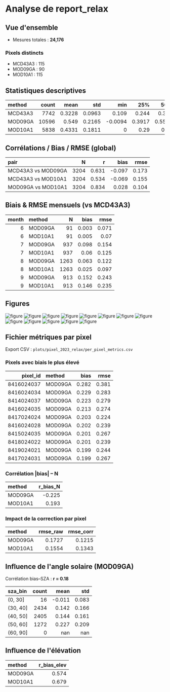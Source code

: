 # Analyse de report_relax

## Vue d'ensemble
- Mesures totales : **24,176**

### Pixels distincts
- MCD43A3 : 115
- MOD09GA : 90
- MOD10A1 : 115

## Statistiques descriptives
| method   |   count |   mean |    std |     min |    25% |    50% |    75% |    max |
|:---------|--------:|-------:|-------:|--------:|-------:|-------:|-------:|-------:|
| MCD43A3  |    7742 | 0.3228 | 0.0963 |  0.109  | 0.244  | 0.325  | 0.39   | 0.845  |
| MOD09GA  |   10596 | 0.549  | 0.2165 | -0.0094 | 0.3917 | 0.5559 | 0.7008 | 1.6324 |
| MOD10A1  |    5838 | 0.4331 | 0.1811 |  0      | 0.29   | 0.44   | 0.58   | 1      |

## Corrélations / Bias / RMSE (global)
| pair               |    N |     r |   bias |   rmse |
|:-------------------|-----:|------:|-------:|-------:|
| MCD43A3 vs MOD09GA | 3204 | 0.631 | -0.097 |  0.173 |
| MCD43A3 vs MOD10A1 | 3204 | 0.534 | -0.069 |  0.155 |
| MOD09GA vs MOD10A1 | 3204 | 0.834 |  0.028 |  0.104 |

## Biais & RMSE mensuels (vs MCD43A3)
|   month | method   |    N |   bias |   rmse |
|--------:|:---------|-----:|-------:|-------:|
|       6 | MOD09GA  |   91 |  0.003 |  0.071 |
|       6 | MOD10A1  |   91 |  0.005 |  0.07  |
|       7 | MOD09GA  |  937 |  0.098 |  0.154 |
|       7 | MOD10A1  |  937 |  0.06  |  0.125 |
|       8 | MOD09GA  | 1263 |  0.063 |  0.122 |
|       8 | MOD10A1  | 1263 |  0.025 |  0.097 |
|       9 | MOD09GA  |  913 |  0.152 |  0.243 |
|       9 | MOD10A1  |  913 |  0.146 |  0.235 |

## Figures
![figure](plots/pixel_2023_relax/monthly_rmse.png)
![figure](plots/pixel_2023_relax/monthly_bias.png)
![figure](plots/pixel_2023_relax/scatter_MCD43A3_MOD10A1.png)
![figure](plots/pixel_2023_relax/scatter_MCD43A3_MOD09GA.png)
![figure](plots/pixel_2023_relax/scatter_MOD09GA_MOD10A1.png)
![figure](plots/pixel_2023_relax/hist_MCD43A3.png)
![figure](plots/pixel_2023_relax/hist_MOD09GA.png)
![figure](plots/pixel_2023_relax/hist_MOD10A1.png)
![figure](plots/pixel_2023_relax/box_bias_per_pixel.png)
![figure](plots/pixel_2023_relax/monthly_counts.png)
![figure](plots/pixel_2023_relax/scatter_bias_vs_N.png)
![figure](plots/pixel_2023_relax/scatter_bias_vs_sza.png)
![figure](plots/pixel_2023_relax/scatter_bias_vs_elev.png)

## Fichier métriques par pixel
Export CSV : `plots/pixel_2023_relax/per_pixel_metrics.csv`

### Pixels avec biais le plus élevé
|   pixel_id | method   |   bias |   rmse |
|-----------:|:---------|-------:|-------:|
| 8416024037 | MOD09GA  |  0.282 |  0.381 |
| 8416024034 | MOD09GA  |  0.229 |  0.283 |
| 8414024037 | MOD09GA  |  0.223 |  0.279 |
| 8416024035 | MOD09GA  |  0.213 |  0.274 |
| 8417024024 | MOD09GA  |  0.203 |  0.224 |
| 8416024028 | MOD09GA  |  0.202 |  0.239 |
| 8415024035 | MOD09GA  |  0.201 |  0.267 |
| 8418024022 | MOD09GA  |  0.201 |  0.239 |
| 8419024021 | MOD09GA  |  0.199 |  0.244 |
| 8417024031 | MOD09GA  |  0.199 |  0.267 |

### Corrélation |bias| – N
| method   |   r_bias_N |
|:---------|-----------:|
| MOD09GA  |     -0.225 |
| MOD10A1  |      0.193 |

### Impact de la correction par pixel
| method   |   rmse_raw |   rmse_corr |
|:---------|-----------:|------------:|
| MOD09GA  |     0.1727 |      0.1215 |
| MOD10A1  |     0.1554 |      0.1343 |

## Influence de l'angle solaire (MOD09GA)
Corrélation bias–SZA : **r = 0.18**

| sza_bin   |   count |    mean |     std |
|:----------|--------:|--------:|--------:|
| (0, 30]   |      16 |  -0.011 |   0.083 |
| (30, 40]  |    2434 |   0.142 |   0.166 |
| (40, 50]  |    2405 |   0.144 |   0.161 |
| (50, 60]  |    1272 |   0.227 |   0.209 |
| (60, 90]  |       0 | nan     | nan     |

## Influence de l'élévation
| method   |   r_bias_elev |
|:---------|--------------:|
| MOD09GA  |         0.574 |
| MOD10A1  |         0.679 |
